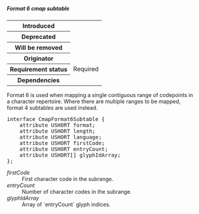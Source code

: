 <h5 id="format-6-cmap-subtable">Format 6 cmap subtable</h5>

<table>
    <tr><th>Introduced</th> <td> </td> </tr>
    <tr><th>Deprecated</th> <td> </td> </tr>
    <tr><th>Will be removed</th> <td> </td> </tr>
    <tr><th>Originator</th> <td> </td> </tr>
    <tr><th>Requirement status</th> <td> Required </td> </tr>
    <tr><th>Dependencies</th> <td> </td> </tr>
</table>

Format 6 is used when mapping a single contiguous range of codepoints in a character repertoire. Where there are multiple ranges to be mapped, format 4 subtables are used instead.

<pre class="idl">
interface CmapFormat6Subtable {
    attribute USHORT format;
    attribute USHORT length;
    attribute USHORT language;
    attribute USHORT firstCode;
    attribute USHORT entryCount;
    attribute USHORT[] glyphIdArray;
};
</pre>

<dl dfn-type=attribute dfn-for=CmapFormat6Subtable>
  <dt><dfn>firstCode</dfn></dt>
  <dd>First character code in the subrange.</dd>
  <dt><dfn>entryCount</dfn></dt>
  <dd>Number of character codes in the subrange.</dd>
  <dt><dfn>glyphIdArray</dfn></dt>
  <dd>Array of `entryCount` glyph indices.</dd>
</dl>
